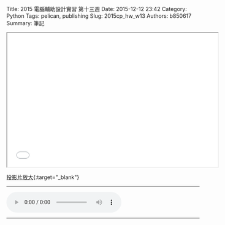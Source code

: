 Title: 2015 電腦輔助設計實習 第十三週
Date: 2015-12-12 23:42
Category: Python
Tags: pelican, publishing
Slug: 2015cp_hw_w13
Authors: b850617
Summary: 筆記
<br>
<iframe src="40323250_cp_w13.html" width="550" height="350"></iframe>

[投影片放大](40323250_cp_w13.html){:target="_blank"}
<br>
<hr>
<html>
<head>
<title>Selena Gomez - My Dilemma</title>
</head>
<body>
    <audio controls pause loop>
        <source src="https://copy.com/l1w6g8bPP9amsegM">
    </audio>
</body>
</html>
<hr>
<br>





